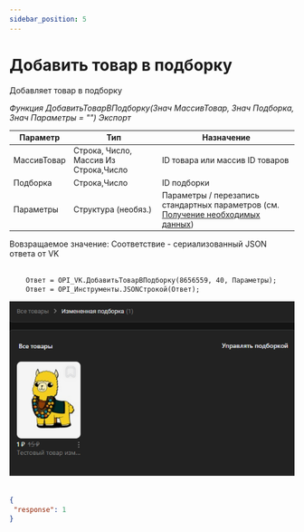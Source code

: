 ```yaml
---
sidebar_position: 5
---
```


# Добавить товар в подборку
Добавляет товар в подборку

*Функция ДобавитьТоварВПодборку(Знач МассивТовар, Знач Подборка, Знач Параметры = "") Экспорт*

  | Параметр | Тип | Назначение |
  |-|-|-|
  | МассивТовар | Строка, Число, Массив Из Строка,Число | ID товара или массив ID товаров |
  | Подборка | Строка,Число | ID подборки |
  | Параметры | Структура (необяз.) | Параметры / перезапись стандартных параметров (см. [Получение необходимых данных](../)) |
  
  Вовзращаемое значение: Соответствие - сериализованный JSON ответа от VK

```bsl title="Пример кода"
	
    Ответ = OPI_VK.ДобавитьТоварВПодборку(8656559, 40, Параметры);       
    Ответ = OPI_Инструменты.JSONСтрокой(Ответ);

```

![Результат](img/3.png)

```json title="Результат"

{
 "response": 1
}

```
